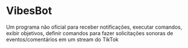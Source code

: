 # VibesBot
Um programa não oficial para receber notificações, executar comandos, exibir objetivos, definir comandos para fazer solicitações sonoras de eventos/comentários em um stream do TikTok
